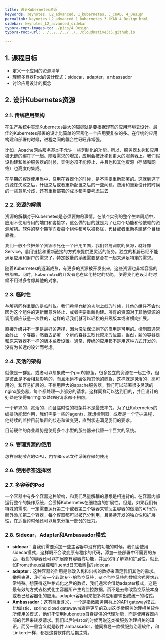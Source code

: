 ```yaml
---
title: 设计Kubernetes资源
keywords: keynotes, L2_advanced, 1_kubernetes, 3_CKAD, 4_Design
permalink: keynotes_L2_advanced_1_kubernetes_3_CKAD_4_Design.html
sidebar: keynotes_L2_advanced_sidebar
typora-copy-images-to: ./pics/4_Design
typora-root-url: ../../../../../../cloudnative365.github.io

---
```


## 1. 课程目标

+ 定义一个应用的资源清单
+ 理解多容器Pod的设计模式：sidecar，adapter，ambassador
+ 讨论应用设计的概念

## 2. 设计Kubernetes资源

### 2.1. 传统应用架构

在生产系统中实现Kubernetes最大的障碍就是要根据现有的应用环境去设计。最佳的Kubernetes部署的设计比简单的容器化一个应用要复杂的多。在传统的应用构建和部署的时候，进程之间的耦合性旺旺非常强。

比如，Apache网站服务基本不允许一些定制化的功能。所以，服务器本身和应用被无缝的绑在了一起。随着需求的增加，应用会被迁移到更大的服务器上。我们假设构建和维护服务器的时候，实例必须不能停止，并且他和其他资源（存储和网络）也高度的集成。

在早期的容器使用当中，应用在容器化的时候，是不需要重新部署的。这就到这了资源在失败之后，升级之后或者重新配置之后的一些问题。费用和重新设计的时候的一些意见分歧，还有重新部署的成本都需要考虑进去

### 2.2. 资源的解耦

资源的解耦对于Kubernetes是必须要做的事情。在某个实例的整个生命周期中，应用不使用专用的端口和套接字，这么做的目的就是为了让每个功能和他依赖的资源解耦。软件的整个期望向着每个组件都可以被移除，代替或者重新构建整个目标靠拢。

我们一般不会把某个资源写死在一个应用里面，我们会用调度的资源，就好像Service，启用链接和重新链接的方式来提供更灵活的服务。独立的机器已经不能满足应用和用户的需求了，特定数量的系统需要整合在一起来满足特定的需求。

随着Kubernetes的逐渐成熟，有更多的资源被开发出来，这些资源也非常容易的被部署。同时，kubernetes的开发者也在优化特定的功能，使得我们在设计的时候不用过多考虑其他的对象。

### 2.3. 临时性

与解耦同样重要的是临时性。我们希望有新的功能上线的时候，其他的组件不会也因为这个组件的更新而意外终止，或者需要重新构建。所有的资源对于其他资源的调用都应该是一次性的，这样的话我们就可以轻松的升级版本或者横向扩展。

直接升级并不一定是最好的选择，因为没法保证剩下的应用是可用的。控制器通常会终止一个容器，然后去部署一个新的容器去取代原来的位置，当然，新的容器是和原来容器不一样的版本或者设置。通常，传统的应用都不是用这种方式开发的，没有为长远的设计而考虑。

### 2.4. 灵活的架构

就像是一群鱼，或者可以想象成一个pod的鲸鱼，很多独立的资源在一起工作，但是彼此是不会相互影响的，而且永远不会依赖其他的鲸鱼，这样就是灵活的，高可用的，和容易扩展的。不使用巨大的apache服务器，我们可以部署很多灵活的nginx服务器，每个都处理一小部分的请求。这样同样可以达到目的，并且设计的好处是使得每个nginx处理的请求都不相同。

一个解耦的，灵活的，而且临时性的框架并不是最效率的。为了让Kubernetes的编排功能起作用，我们需要一些的agents，就想控制器，或者是一个守护进程，他持续的监控目前集群的状态和做变更，直到状态满足我们的要求。

目前硬件的商业趋势是使用多个小型的服务器来代替一个巨大的系统。

### 2.5. 管理资源的使用

怎样限制节点的CPU，内存和root文件系统存储的使用

### 2.6. 使用标签选择器

### 2.7. 多容器的Pod

一个容器中有多个容器这种架构，和我们尽量解耦的思想是相违背的。在容器内部运行整个的操作系统，会丢掉Kubernetes在细粒度的扩展性。但是，如果我们有特殊的需求，一定需要运行第二个或者第三个容器来辅助主容器的做法的可行的。额外添加第二个容器，每个容器都可以被充分利用，且保持开发的独立性和扩展性，在适当的时候还可以用来分担一部分的压力。

### 2.8. Sidecar，Adapter和Ambassador模式

+ **sidecar**：当我们需要添加一些主容器中没有的功能的时候，我们会使用sidecar模式，这样既不会改变原有程序的代码，添加一些部署中不需要的东西，我们的容器还可以扩展原有容器的功能，并且保持了解耦和扩展性。就比如Prometheus监控和Fluentd日志收集的sidecar。
+ **adapter**：这种容器的作用是修改入栈和出栈的数据来满足我们其他的需求。举例来说，我们有一个非常专业的监控系统，这个监控系统的数据格式要求非常特殊。想获得这种格式化之后的数据，我们通常会借助adapter模式，这是最有效的方式去格式化主容器所产生的监控数据，而不是去修改监控系统本身或者已经容器化的应用。adapter容器用来把多种应用都输出成统一的格式。
+ **Ambassador**：这有两重含义，一个是指微服务架构上的API gateway模式，比如Istio，spring cloud gateway或者是更早的Zuul这类微服务治理相关软件所使用的模式，他们不使用kubenetes自身提供的代理功能，而是使用容器内部的代理来转发请求。我们以后讲Istio的时候再说这类微服务治理相关的知识。而另一重含义就是软件 ambassador，他同样是一款微服务治理软件，和Linkerd一样，都是这类软件的后期之秀。